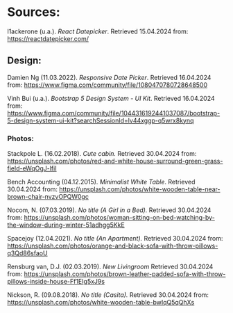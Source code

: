 # Sources:

l1ackerone (u.a.). _React Datepicker_. Retrieved 15.04.2024 from: https://reactdatepicker.com/

## Design:

Damien Ng (11.03.2022). _Responsive Date Picker_. Retrieved 16.04.2024 from: https://www.figma.com/community/file/1080470780728648500

Vinh Bui (u.a.). _Bootstrap 5 Design System - UI Kit_. Retrieved 16.04.2024 from: https://www.figma.com/community/file/1044316192441037087/bootstrap-5-design-system-ui-kit?searchSessionId=lv44xggp-q5wrx8kynq

### Photos:

Stackpole L. (16.02.2018). _Cute cabin._ Retrieved 30.04.2024 from: https://unsplash.com/photos/red-and-white-house-surround-green-grass-field-eWqOgJ-lfiI

Bench Accounting (04.12.2015). _Minimalist White Table_. Retrieved 30.04.2024 from: https://unsplash.com/photos/white-wooden-table-near-brown-chair-nvzvOPQW0gc

Nocom, N. (07.03.2019). _No title (A Girl in a Bed)._ Retrieved 30.04.2024 from: https://unsplash.com/photos/woman-sitting-on-bed-watching-by-the-window-during-winter-51adhgg5KkE

Spacejoy (12.04.2021). _No title (An Apartment)._ Retrieved 30.04.2024 from: https://unsplash.com/photos/orange-and-black-sofa-with-throw-pillows-q3Qd86sfaoU

Rensburg van, D.J. (02.03.2019). _New Livingroom_ Retrieved 30.04.2024 from: https://unsplash.com/photos/brown-leather-padded-sofa-with-throw-pillows-inside-house-Ff1EIg5xJ9s

Nickson, R. (09.08.2018). _No title (Casita)._ Retrieved 30.04.2024 from: https://unsplash.com/photos/white-wooden-table-bwIqQ5qQhXs
